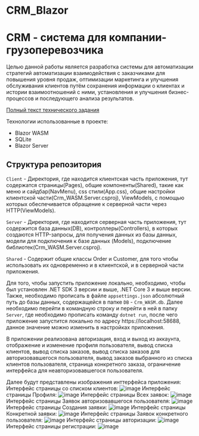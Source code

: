 # CRM_Blazor

# CRM - система для компании-грузоперевозчика

Целью данной работы является разработка системы для автоматизации стратегий автоматизации взаимодействия с заказчиками для повышения уровня продаж, оптимизации маркетинга и улучшения обслуживания клиентов путём сохранения информации о клиентах и истории взаимоотношений с ними, установления и улучшения бизнес-процессов и последующего анализа результатов.

[Полный текст технического задания](https://docs.google.com/document/d/11Ww-Y7HftGWpbmltUG04NhCKCJpe_OKtoM-xGl08amg/edit?usp=sharing) 

Технологии использованные в проекте:
 - Blazor WASM
 - SQLite
 - Blazor Server
 
 ## Структура репозитория

```Client``` - Директория, где находится клиентская часть приложения, тут содержатся страницы(Pages), общие компоненты(Shared), такие как меню и сайдбар(NavMenu), css стили(App.css), общие настройки клиентской части(Crm_WASM.Server.csproj), ViewModels, с помощью которых обеспечивается обращение к серверной части через HTTP(ViewModels).

```Server``` - Директория, где находится серверная часть приложения, тут содержится база данных(DB), контроллеры(Controllers), в которых создаются HTTP-запросы, для получения данных из базы данных, модели для подключения к базе данных (Models), подключение библиотек(Crm_WASM.Server.csproj).

```Shared``` - Содержит общие классы Order и Customer, для того чтобы использовать их одновременно и в клиентской, и в серверной части приложения.

Для того, чтобы запустить приложение локально, необходимо, чтобы был установлен .NET SDK 3 версии и выше, .NET Core 3 и выше версии. Также, необходимо прописать в файле ```appsettings.json``` абсолютный путь до базы данных, содержащейся в папке ```DB``` - ```Crm_WASM.db```.
Далее необходимо перейти в командную строку и перейти в ней в папку ```Server```, где необходимо прописать команду ```dotnet run```, после чего приложение запустится локально по адресу https://localhost:58688, данное значение можно изменить в настройках приложения.

В приложении реализована авторизация, вход и выход из аккаунта, отображение и изменение профиля пользователя, вывод списка клиентов, вывод списка заказов, вывод списка заказов для авторизовавшегося пользователя, вывод заказов выбранного из списка клиентов пользователя, страница конкретного заказа, ограничение интерфейса для неавторизовавшегося пользователя.

Далее будут представлены изображения инттерфейса приложения:
Интерфейс страницы со списком клиентов:
![image](https://user-images.githubusercontent.com/92932521/209726327-7b142b72-3668-4e6c-882f-6e8c6b3782de.png)
Интерфейс страницы Профиля:
![image](https://user-images.githubusercontent.com/92932521/209726443-5245c004-ea6c-47ef-a93e-52f2440dbda3.png)
Интерфейс страницы Всех заявок:
![image](https://user-images.githubusercontent.com/92932521/209726499-0059a0b2-0638-4a5c-80b6-8064646c5ddf.png)
Интерфейс страницы Заявок авторизовавшегося пользователя:
![image](https://user-images.githubusercontent.com/92932521/209726514-421ecd97-06dd-44b9-8c3a-36d0f9827c1e.png)
Интерфейс страницы Создания заявки:
![image](https://user-images.githubusercontent.com/92932521/209726602-6ea38f1d-79a2-4902-92bf-b82e47b210d4.png)
Интерфейс страницы Конкретной заявки:
![image](https://user-images.githubusercontent.com/92932521/209726632-cbb01439-4fc4-46a0-b4f4-c7f71bd27f61.png)
Интерфейс страницы Заявок конкретного пользователя:
![image](https://user-images.githubusercontent.com/92932521/209726717-25c8adef-1d5e-4c0c-9f62-9cd61fe1d428.png)
Интерфейс страницы авторизации:
![image](https://user-images.githubusercontent.com/92932521/209726745-937e324a-a70a-42a3-a1ed-6ddeaa24fb44.png)
Интерфейс страницы регистрации:
![image](https://user-images.githubusercontent.com/92932521/209726764-8182e647-e993-4b74-bc74-2870234c46c0.png)





